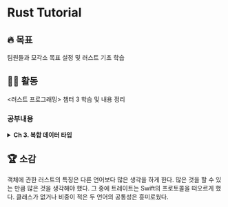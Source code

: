 # Rust Tutorial

## 🔥 목표

팀원들과 모각소 목표 설정 및 러스트 기초 학습

## 👨‍💻 활동

<러스트 프로그래밍> 챕터 3 학습 및 내용 정리

### 공부내용

<details>
<summary><b>Ch 3. 복합 데이터 타입</b></summary>

![rust](https://www.rust-lang.org/static/images/rust-logo-blk.svg)

### `struct`

```rust
#[derive(Debug)]
struct File {
    name: String,
    data: Vec<u8>,
    state: FileState,
}
```

- `struct`를 사용하면 다른 타입들로 구성된 복합 타입 생성 가능
- 정의에는 필드와 필드의 관련 타입이 포함
- 일반적으로 편의 메서드를 사용해 구조체를 생성

### `impl`

```rust
impl File {
    fn new(name: &str) -> File {
        File {
            name: String::from(name),
            data: Vec::new(),
            state: FileState::Closed,
        }
    }

    fn read(self: &File, save_to: &mut Vec<u8>) -> Result<usize, String> {
        // ...
    }
}

fn main() {
    let mut f5 = File::new("5.txt");

    // ...
}
```

- 메서드를 정의하기 위해 `impl` 블록을 사용
- `new()` 메서드로 적절한 기본값을 가지는 객체를 생성

### `enum`

```rust
#[derive(Debug, PartialEq)]
enum FileState {
    Open,
    Closed,
}
```

- 열거형은 러스트의 패턴 일치 기능과 함께 사용하면 읽기 쉬운 코드를 만드는 데 도움이 됨
- 구조체처럼 열거형은 `impl` 블록을 통해 메서드를 정의할 수 있음
- 열거형은 열것값에 데이터를 포함시켜 구조체 같은 성격을 띄게 하는 것도 가능

  ```rust
  enum Suit {
    Clubs,
    Spades,
    Diamonds,
    Hearts,
  }

  enum Card {
    King(Suit),
    Queen(Suit),
    Jack(Suit),
    Ace(Suit),
    Pip(Suit),
  }
  ```

### `trait`

```rust
#[derive(Debug)]
struct File;

trait Read {
    fn read(
      self: &Self,
      save_to: &mut Vec<u8>,
    ) -> Result<usize, String>;
}

impl Read for File {
    fn read(self: &File, save_to: &mut Vec<u8>) -> Result<usize, String> {
        Ok(0)
    }
}

```

- 다른 언어의 인터페이스, 프로토콜, 타입 클래스, 추상 기본 클래스 또는 계약 등과 비슷함
- 코드 재사용과 무비용 추상화에 도움
- 특정 타입의 트레이트에 붙는 `impl` 키워드와 대조

</details>

## 🏆 소감

객체에 관한 러스트의 특징은 다른 언어보다 많은 생각을 하게 한다. 많은 것을 할 수 있는 만큼 많은 것을 생각해야 했다. 그 중에 트레이트는 Swift의 프로토콜을 떠오르게 했다. 클래스가 없거나 비중이 적은 두 언어의 공통성은 흥미로웠다.
